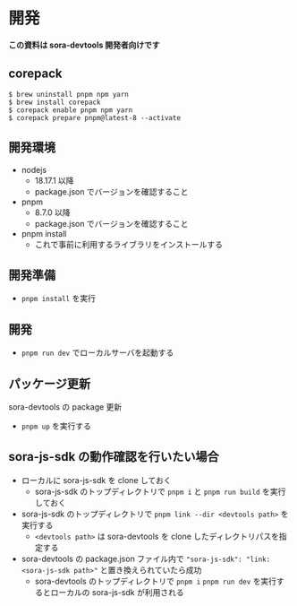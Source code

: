 # 開発

**この資料は sora-devtools 開発者向けです**

## corepack

```
$ brew uninstall pnpm npm yarn
$ brew install corepack
$ corepack enable pnpm npm yarn
$ corepack prepare pnpm@latest-8 --activate
```

## 開発環境

- nodejs
  - 18.17.1 以降
  - package.json でバージョンを確認すること
- pnpm
  - 8.7.0 以降
  - package.json でバージョンを確認すること
- pnpm install
  - これで事前に利用するライブラリをインストールする

## 開発準備

- `pnpm install` を実行

## 開発

- `pnpm run dev` でローカルサーバを起動する

## パッケージ更新

sora-devtools の package 更新

- `pnpm up` を実行する

## sora-js-sdk の動作確認を行いたい場合

- ローカルに sora-js-sdk を clone しておく
  - sora-js-sdk のトップディレクトリで `pnpm i` と `pnpm run build` を実行しておく
- sora-js-sdk のトップディレクトリで `pnpm link --dir <devtools path>` を実行する
  - `<devtools path>` は sora-devtools を clone したディレクトリパスを指定する
- sora-devtools の package.json ファイル内で `"sora-js-sdk": "link:<sora-js-sdk path>"` と置き換えられていたら成功
  - sora-devtools のトップディレクトリで `pnpm i` `pnpm run dev` を実行するとローカルの sora-js-sdk が利用される
